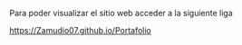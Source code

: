 Para poder visualizar el sitio web acceder a la siguiente liga

https://Zamudio07.github.io/Portafolio
